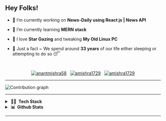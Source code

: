 <h2>Hey Folks!  <img src = "https://github.com/Anant-mishra1729/Anant-mishra1729/blob/main/wave.gif" alt = "" width = "30"/></h2>

- 🔭 I’m currently working on **News-Daily using React js | News API**

- 🌱 I’m currently learning **MERN stack**

- 🌌 I love **Star Gazing** and tweaking **My Old Linux PC**

- 🧠 Just a fact ~ We spend around **33 years** of our life either sleeping or attempting to do so 😴

<br>

<p align = "center">
<a href="https://instagram.com/anantmishra58" target="blank"><img align="center" src="https://img.shields.io/badge/Instagram-292d3e?style=for-the-badge&logo=instagram&logoColor=white" alt="anantmishra58" height="27" width="115" /></a>&nbsp;&nbsp;
<a href="https://www.linkedin.com/in/anant-mishra-886912212" target="blank"><img align="center" src="https://img.shields.io/badge/LinkedIn-292d3e?style=for-the-badge&logo=linkedin&logoColor=white" alt="amishra1729" height="27" width="115" /></a>&nbsp;&nbsp;
<a href="https://twitter.com/anant1729" target="blank"><img align="center" src="https://img.shields.io/badge/Twitter-292d3e?style=for-the-badge&logo=twitter&logoColor=white" alt="amishra1729" height="27" width="115" /></a>
</p>

<!-- Contribution Graph -->
<hr/>
  <img src = "https://activity-graph.herokuapp.com/graph?username=Anant-mishra1729&theme=material-palenight&hide_border=true" alt = "Contribution graph"/>
<hr/>
  
<!--   Tech Stack -->
<details>
  <summary><b>&nbsp;👨‍💻 &nbsp;Tech Stack</b></summary>
  
<!--   Languages -->
<h2 align="left">ʟᴀɴɢᴜᴀɢᴇꜱ</h2>
<p align ="left">
<img src = "https://raw.githubusercontent.com/devicons/devicon/master/icons/c/c-original.svg" height = "40">&nbsp;&nbsp;
<img src = "https://raw.githubusercontent.com/devicons/devicon/master/icons/cplusplus/cplusplus-original.svg" width = "40" height = "40">&nbsp;&nbsp;
<a href="https://www.python.org" target="_blank"> <img src="https://raw.githubusercontent.com/devicons/devicon/master/icons/python/python-original.svg" alt="python" width="40" height="40"/> </a>&nbsp;
<a href="https://developer.mozilla.org/en-US/docs/Web/JavaScript" target="_blank"> <img src="https://raw.githubusercontent.com/devicons/devicon/master/icons/javascript/javascript-original.svg" alt="javascript" width="35" height="35"/> </a>&nbsp;&nbsp;
<img src = "https://raw.githubusercontent.com/devicons/devicon/master/icons/html5/html5-original-wordmark.svg" width = "40" height = "40">&nbsp;&nbsp;
<a href="https://www.w3schools.com/css/" target="_blank"> <img src="https://raw.githubusercontent.com/devicons/devicon/master/icons/css3/css3-original-wordmark.svg" alt="css3" width="40" height="40"/> </a> 
  <img src="https://github-readme-stats.vercel.app/api/top-langs?username=Anant-mishra1729&show_icons=true&locale=en&layout=compact&theme=material-palenight&hide_border=true"
alt="Anant-mishra1729" align = "right"/>
 </p>

<!--   Frameworks and Tools -->
<h2 align="left">ꜰʀᴀᴍᴇᴡᴏʀᴋꜱ ᴀɴᴅ ᴛᴏᴏʟꜱ</h2>
<p align ="left">
<a href="https://reactjs.org/" target="_blank"> <img src="https://img.shields.io/badge/React-20232A?style=for-the-badge&logo=react&logoColor=61DAFB" alt="react" width="100" height="30"/> </a>
<a href="https://expressjs.com" target="_blank"> <img src="https://img.shields.io/badge/express-000000?style=for-the-badge&logo=express&logoColor=white5" alt="express" width="100" height="30"/> </a> <a href="https://git-scm.com/" target="_blank"></a>
<a href="https://nodejs.org" target="_blank"> <img src="https://img.shields.io/badge/Node.js-339933?style=for-the-badge&logo=nodedotjs&logoColor=white" alt="nodejs" width="100" height="30"/> </a>
<a href="https://www.djangoproject.com/" target="_blank" > <img src="https://img.shields.io/badge/Django-092E20?style=for-the-badge&logo=django&logoColor=green" alt="django" width="100" height="30"/></a>
<a href="https://opencv.org/" target="_blank" > <img src="https://img.shields.io/badge/OpenCV-27338e?style=for-the-badge&logo=OpenCV&logoColor=white" alt="django" width="100" height="30"/></a>
<a href="https://www.mongodb.com/" target="_blank"> <img src="https://img.shields.io/badge/MongoDB-white?style=for-the-badge&logo=mongodb&logoColor=4EA94B" alt="mongodb" width="100" height="30"/> </a>
</p>
</details>

<!-- Github Stats -->
<details>
  <summary><b>&nbsp;📊 &nbsp;Github Stats</b></summary>
<br>
<p align = "center">
<img src="https://github-readme-stats.vercel.app/api?username=Anant-mishra1729&show_icons=true&theme=material-palenight&hide_border=true" alt="Anant-mishra1729" width = "49%"/>
<img src="https://github-readme-streak-stats.herokuapp.com?user=Anant-mishra1729&theme=material-palenight&hide_border=true&date_format=M%20j%5B%2C%20Y%5D" alt="Anant-mishra1729" width = "49%"/>
</p>
</details>
<hr/>
